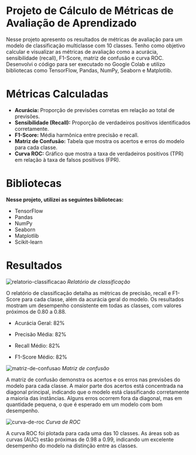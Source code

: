 # Projeto de Cálculo de Métricas de Avaliação de Aprendizado
Nesse projeto apresento os resultados de métricas de avaliação para um modelo de classificação multiclasse com 10 classes. Tenho como objetivo calcular e visualizar as métricas de avaliação como a acurácia, sensibilidade (recall), F1-Score, matriz de confusão e curva ROC. Desenvolvi o código para ser executado no Google Colab e utilizo bibliotecas como TensorFlow, Pandas, NumPy, Seaborn e Matplotlib.

# Métricas Calculadas
* **Acurácia:** Proporção de previsões corretas em relação ao total de previsões.
* **Sensibilidade (Recall):** Proporção de verdadeiros positivos identificados corretamente.
* **F1-Score:** Média harmônica entre precisão e recall.
* **Matriz de Confusão:** Tabela que mostra os acertos e erros do modelo para cada classe.
* **Curva ROC:** Gráfico que mostra a taxa de verdadeiros positivos (TPR) em relação à taxa de falsos positivos (FPR).

# Bibliotecas
**Nesse projeto, utilizei as seguintes bibliotecas:**
* TensorFlow
* Pandas
* NumPy
* Seaborn
* Matplotlib
* Scikit-learn

# Resultados

![relatorio-classificacao](https://github.com/user-attachments/assets/7c4c3f28-79a7-4997-9906-eddf3fbcc067)
*Relatório de classificação* 


O relatório de classificação detalha as métricas de precisão, recall e F1-Score para cada classe, além da acurácia geral do modelo. Os resultados mostram um desempenho consistente em todas as classes, com valores próximos de 0.80 a 0.88.

   * Acurácia Geral: 82%

   * Precisão Média: 82%

   * Recall Médio: 82%

   * F1-Score Médio: 82%



![matriz-de-confusao](https://github.com/user-attachments/assets/680bf8f2-7fe1-424b-adb3-a9c20f9d9d62)
*Matriz de confusão*


A matriz de confusão demonstra os acertos e os erros nas previsões do modelo para cada classe. A maior parte dos acertos está concentrada na diagonal principal, indicando que o modelo está classificando corretamente a maioria das instâncias. Alguns erros ocorrem fora da diagonal, mas em quantidade pequena, o que é esperado em um modelo com bom desempenho.



![curva-de-roc](https://github.com/user-attachments/assets/a67a0058-7503-4c40-af80-0acfd6e7ebb6)
*Curva de ROC*


A curva ROC foi plotada para cada uma das 10 classes. As áreas sob as curvas (AUC) estão próximas de 0.98 a 0.99, indicando um excelente desempenho do modelo na distinção entre as classes.



